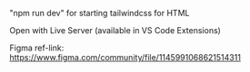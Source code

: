 "npm run dev" for starting tailwindcss for HTML

Open with Live Server (available in VS Code Extensions)

Figma ref-link: https://www.figma.com/community/file/1145991068621514311